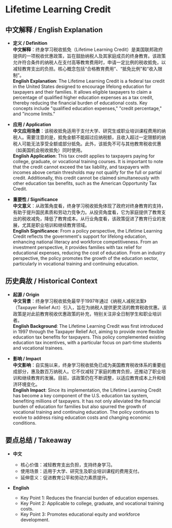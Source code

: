 # Lifetime Learning Credit

## 中文解释 / English Explanation

* **定义 / Definition**  
  **中文解释**：终身学习税收抵免（Lifetime Learning Credit）是美国联邦政府提供的一项税收优惠政策，旨在鼓励纳税人及其家庭成员的终身教育。该政策允许符合条件的纳税人在支付高等教育费用时，申请一定比例的税收抵免，以减轻教育支出的负担。核心概念包括“合格教育费用”、“抵免比例”和“收入限制”。  
  **English Explanation**: The Lifetime Learning Credit is a federal tax credit in the United States designed to encourage lifelong education for taxpayers and their families. It allows eligible taxpayers to claim a percentage of qualified higher education expenses as a tax credit, thereby reducing the financial burden of educational costs. Key concepts include "qualified education expenses," "credit percentage," and "income limits."

* **应用 / Application**  
  **中文应用场景**：该税收抵免适用于支付大学、研究生或职业培训课程费用的纳税人。需要注意的是，抵免金额不能超过应纳税额，且收入超过一定限额的纳税人可能无法享受全额或部分抵免。此外，该抵免不可与其他教育税收优惠（如美国机会税收抵免）同时使用。  
  **English Application**: This tax credit applies to taxpayers paying for college, graduate, or vocational training courses. It is important to note that the credit cannot exceed the tax liability, and taxpayers with incomes above certain thresholds may not qualify for the full or partial credit. Additionally, this credit cannot be claimed simultaneously with other education tax benefits, such as the American Opportunity Tax Credit.

* **重要性 / Significance**  
  **中文意义**：从政策角度看，终身学习税收抵免体现了政府对终身教育的支持，有助于提升国民素质和劳动力竞争力。从投资角度看，它为家庭提供了教育支出的税收减免，降低了教育成本。从行业角度看，该政策促进了教育行业的发展，尤其是职业培训和继续教育领域。  
  **English Significance**: From a policy perspective, the Lifetime Learning Credit reflects the government's support for lifelong education, enhancing national literacy and workforce competitiveness. From an investment perspective, it provides families with tax relief for educational expenses, reducing the cost of education. From an industry perspective, the policy promotes the growth of the education sector, particularly in vocational training and continuing education.

## 历史典故 / Historical Context

* **起源 / Origin**  
  **中文背景**：终身学习税收抵免最早于1997年通过《纳税人减税法案》（Taxpayer Relief Act）引入，旨在为纳税人提供更灵活的教育税收优惠。该政策是对此前教育税收优惠政策的补充，特别关注非全日制学生和职业培训者。  
  **English Background**: The Lifetime Learning Credit was first introduced in 1997 through the Taxpayer Relief Act, aiming to provide more flexible education tax benefits for taxpayers. This policy complemented existing education tax incentives, with a particular focus on part-time students and vocational trainees.

* **影响 / Impact**  
  **中文影响**：自实施以来，终身学习税收抵免已成为美国教育税收体系的重要组成部分，惠及数百万纳税人。它不仅减轻了家庭的教育负担，还推动了职业培训和继续教育的发展。目前，该政策仍在不断调整，以适应教育成本上升和经济环境变化。  
  **English Impact**: Since its implementation, the Lifetime Learning Credit has become a key component of the U.S. education tax system, benefiting millions of taxpayers. It has not only alleviated the financial burden of education for families but also spurred the growth of vocational training and continuing education. The policy continues to evolve to address rising education costs and changing economic conditions.

## 要点总结 / Takeaway

* **中文**  
  - 核心价值：减轻教育支出负担，支持终身学习。  
  - 使用场景：适用于大学、研究生及职业培训课程的费用支付。  
  - 延伸意义：促进教育公平和劳动力素质提升。  

* **English**  
  - Key Point 1: Reduces the financial burden of education expenses.  
  - Key Point 2: Applicable to college, graduate, and vocational training costs.  
  - Key Point 3: Promotes educational equity and workforce development.